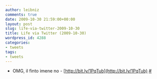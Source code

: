 ```yaml
---
author: leibniz
comments: true
date: 2009-10-30 21:59:00+00:00
layout: post
slug: life-via-twitter-2009-10-30
title: Life via Twitter (2009-10-30)
wordpress_id: 4288
categories:
- tweets
tags:
- tweets
---
```



	
  * OMG, il finto imene no - [http://bit.ly/1PqTub](http://bit.ly/1PqTub) [#](http://twitter.com/leibniz/statuses/5289836250)


